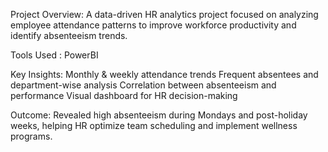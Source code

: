Project Overview:
A data-driven HR analytics project focused on analyzing employee attendance patterns to improve workforce productivity and identify absenteeism trends. 

Tools Used : 
PowerBI

Key Insights:
Monthly & weekly attendance trends
Frequent absentees and department-wise analysis
Correlation between absenteeism and performance
Visual dashboard for HR decision-making

Outcome:
Revealed high absenteeism during Mondays and post-holiday weeks, helping HR optimize team scheduling and implement wellness programs.
